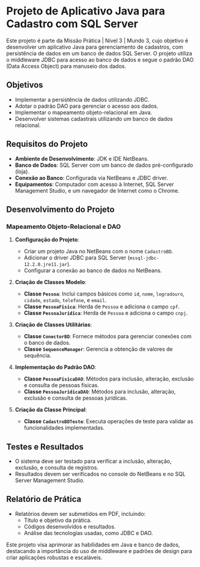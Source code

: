 # Projeto de Aplicativo Java para Cadastro com SQL Server

Este projeto é parte da Missão Prática | Nível 3 | Mundo 3, cujo objetivo é desenvolver um aplicativo Java para gerenciamento de cadastros, com persistência de dados em um banco de dados SQL Server. O projeto utiliza o middleware JDBC para acesso ao banco de dados e segue o padrão DAO (Data Access Object) para manuseio dos dados. 

## Objetivos

- Implementar a persistência de dados utilizando JDBC.
- Adotar o padrão DAO para gerenciar o acesso aos dados.
- Implementar o mapeamento objeto-relacional em Java.
- Desenvolver sistemas cadastrais utilizando um banco de dados relacional.

## Requisitos do Projeto

- **Ambiente de Desenvolvimento**: JDK e IDE NetBeans.
- **Banco de Dados**: SQL Server com um banco de dados pré-configurado (loja).
- **Conexão ao Banco**: Configurada via NetBeans e JDBC driver.
- **Equipamentos**: Computador com acesso à Internet, SQL Server Management Studio, e um navegador de Internet como o Chrome.

## Desenvolvimento do Projeto

### Mapeamento Objeto-Relacional e DAO

1. **Configuração do Projeto**:
   - Criar um projeto Java no NetBeans com o nome `CadastroBD`.
   - Adicionar o driver JDBC para SQL Server (`mssql-jdbc-12.2.0.jre11.jar`).
   - Configurar a conexão ao banco de dados no NetBeans.

2. **Criação de Classes Modelo**:
   - **Classe `Pessoa`**: Inclui campos básicos como `id`, `nome`, `logradouro`, `cidade`, `estado`, `telefone`, e `email`.
   - **Classe `PessoaFisica`**: Herda de `Pessoa` e adiciona o campo `cpf`.
   - **Classe `PessoaJuridica`**: Herda de `Pessoa` e adiciona o campo `cnpj`.

3. **Criação de Classes Utilitárias**:
   - **Classe `ConectorBD`**: Fornece métodos para gerenciar conexões com o banco de dados.
   - **Classe `SequenceManager`**: Gerencia a obtenção de valores de sequência.

4. **Implementação do Padrão DAO**:
   - **Classe `PessoaFisicaDAO`**: Métodos para inclusão, alteração, exclusão e consulta de pessoas físicas.
   - **Classe `PessoaJuridicaDAO`**: Métodos para inclusão, alteração, exclusão e consulta de pessoas jurídicas.

5. **Criação da Classe Principal**:
   - **Classe `CadastroBDTeste`**: Executa operações de teste para validar as funcionalidades implementadas.

## Testes e Resultados

- O sistema deve ser testado para verificar a inclusão, alteração, exclusão, e consulta de registros.
- Resultados devem ser verificados no console do NetBeans e no SQL Server Management Studio.

## Relatório de Prática

- Relatórios devem ser submetidos em PDF, incluindo:
  - Título e objetivo da prática.
  - Códigos desenvolvidos e resultados.
  - Análise das tecnologias usadas, como JDBC e DAO.

Este projeto visa aprimorar as habilidades em Java e banco de dados, destacando a importância do uso de middleware e padrões de design para criar aplicações robustas e escaláveis.
